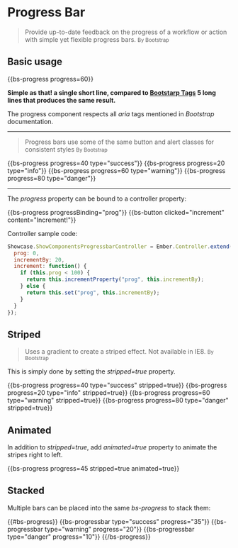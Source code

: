 # Progress Bar

> Provide up-to-date feedback on the progress of a workflow or action with simple yet flexible progress bars.
<small>By Bootstrap</small>

## Basic usage

<div class="bs-example">
    {{bs-progress progress=60}}
</div>

**Simple as that! a single short line, compared to [Bootstarp Tags](http://getbootstrap.com/components/#progress) 5 long lines that
produces the same result.**

The progress component respects all _aria_ tags mentioned in _Bootstrap_ documentation.

---

> Progress bars use some of the same button and alert classes for consistent styles
<small>By Bootstrap</small>

<div class="bs-example">
    {{bs-progress progress=40 type="success"}}
    {{bs-progress progress=20 type="info"}}
    {{bs-progress progress=60 type="warning"}}
    {{bs-progress progress=80 type="danger"}}
</div>

---

The _progress_ property can be bound to a controller property:

<div class="bs-example">
    {{bs-progress progressBinding="prog"}}
    {{bs-button clicked="increment" content="Increment!"}}
</div>

Controller sample code:

``` javascript
Showcase.ShowComponentsProgressbarController = Ember.Controller.extend({
  prog: 0,
  incrementBy: 20,
  increment: function() {
    if (this.prog < 100) {
      return this.incrementProperty("prog", this.incrementBy);
    } else {
      return this.set("prog", this.incrementBy);
    }
  }
});
```

## Striped

> Uses a gradient to create a striped effect. Not available in IE8.
<small>By Bootstrap</small>

This is simply done by setting the _stripped=true_ property.

<div class="bs-example">
    {{bs-progress progress=40 type="success" stripped=true}}
    {{bs-progress progress=20 type="info" stripped=true}}
    {{bs-progress progress=60 type="warning" stripped=true}}
    {{bs-progress progress=80 type="danger" stripped=true}}
</div>


## Animated

In addition to _stripped=true_, add _animated=true_ property to animate the stripes right to left.

<div class="bs-example">
    {{bs-progress progress=45 stripped=true animated=true}}
</div>

## Stacked

Multiple bars can be placed into the same _bs-progress_ to stack them:

<div class="bs-example">
    {{#bs-progress}}
        {{bs-progressbar type="success" progress="35"}}
        {{bs-progressbar type="warning" progress="20"}}
        {{bs-progressbar type="danger" progress="10"}}
    {{/bs-progress}}
</div>
